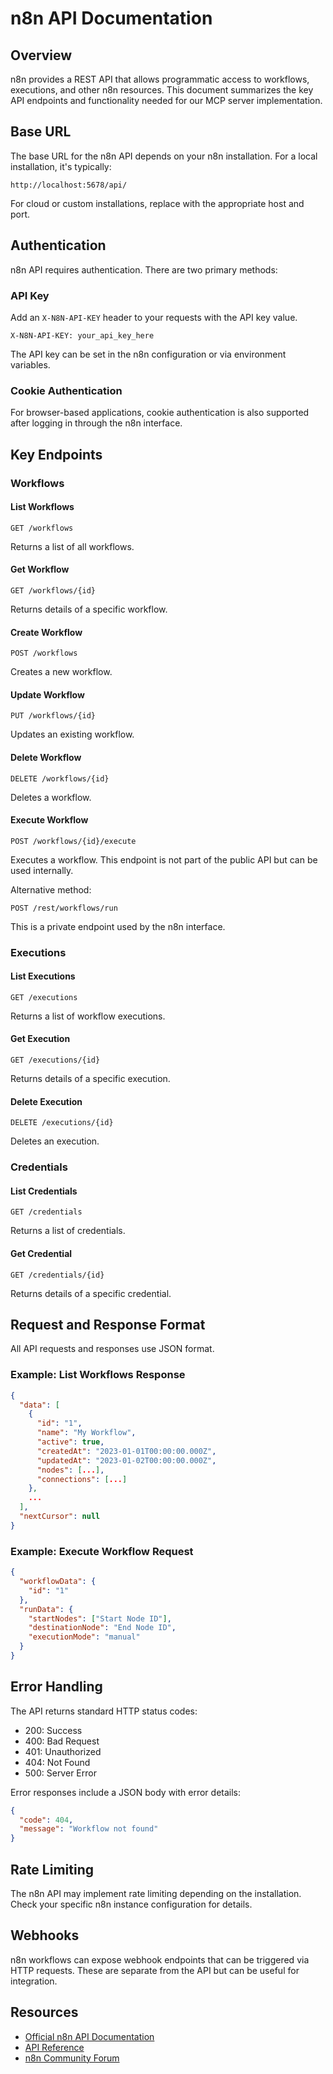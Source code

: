 # n8n API Documentation

## Overview

n8n provides a REST API that allows programmatic access to workflows, executions, and other n8n resources. This document summarizes the key API endpoints and functionality needed for our MCP server implementation.

## Base URL

The base URL for the n8n API depends on your n8n installation. For a local installation, it's typically:

```
http://localhost:5678/api/
```

For cloud or custom installations, replace with the appropriate host and port.

## Authentication

n8n API requires authentication. There are two primary methods:

### API Key

Add an `X-N8N-API-KEY` header to your requests with the API key value.

```
X-N8N-API-KEY: your_api_key_here
```

The API key can be set in the n8n configuration or via environment variables.

### Cookie Authentication

For browser-based applications, cookie authentication is also supported after logging in through the n8n interface.

## Key Endpoints

### Workflows

#### List Workflows

```
GET /workflows
```

Returns a list of all workflows.

#### Get Workflow

```
GET /workflows/{id}
```

Returns details of a specific workflow.

#### Create Workflow

```
POST /workflows
```

Creates a new workflow.

#### Update Workflow

```
PUT /workflows/{id}
```

Updates an existing workflow.

#### Delete Workflow

```
DELETE /workflows/{id}
```

Deletes a workflow.

#### Execute Workflow

```
POST /workflows/{id}/execute
```

Executes a workflow. This endpoint is not part of the public API but can be used internally.

Alternative method:

```
POST /rest/workflows/run
```

This is a private endpoint used by the n8n interface.

### Executions

#### List Executions

```
GET /executions
```

Returns a list of workflow executions.

#### Get Execution

```
GET /executions/{id}
```

Returns details of a specific execution.

#### Delete Execution

```
DELETE /executions/{id}
```

Deletes an execution.

### Credentials

#### List Credentials

```
GET /credentials
```

Returns a list of credentials.

#### Get Credential

```
GET /credentials/{id}
```

Returns details of a specific credential.

## Request and Response Format

All API requests and responses use JSON format.

### Example: List Workflows Response

```json
{
  "data": [
    {
      "id": "1",
      "name": "My Workflow",
      "active": true,
      "createdAt": "2023-01-01T00:00:00.000Z",
      "updatedAt": "2023-01-02T00:00:00.000Z",
      "nodes": [...],
      "connections": [...]
    },
    ...
  ],
  "nextCursor": null
}
```

### Example: Execute Workflow Request

```json
{
  "workflowData": {
    "id": "1"
  },
  "runData": {
    "startNodes": ["Start Node ID"],
    "destinationNode": "End Node ID",
    "executionMode": "manual"
  }
}
```

## Error Handling

The API returns standard HTTP status codes:

- 200: Success
- 400: Bad Request
- 401: Unauthorized
- 404: Not Found
- 500: Server Error

Error responses include a JSON body with error details:

```json
{
  "code": 404,
  "message": "Workflow not found"
}
```

## Rate Limiting

The n8n API may implement rate limiting depending on the installation. Check your specific n8n instance configuration for details.

## Webhooks

n8n workflows can expose webhook endpoints that can be triggered via HTTP requests. These are separate from the API but can be useful for integration.

## Resources

- [Official n8n API Documentation](https://docs.n8n.io/api/)
- [API Reference](https://docs.n8n.io/api/api-reference/)
- [n8n Community Forum](https://community.n8n.io/) 